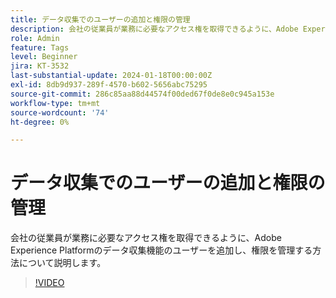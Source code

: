 ```yaml
---
title: データ収集でのユーザーの追加と権限の管理
description: 会社の従業員が業務に必要なアクセス権を取得できるように、Adobe Experience Platformのデータ収集機能のユーザーを追加し、権限を管理する方法について説明します。
role: Admin
feature: Tags
level: Beginner
jira: KT-3532
last-substantial-update: 2024-01-18T00:00:00Z
exl-id: 8db9d937-289f-4570-b602-5656abc75295
source-git-commit: 286c85aa88d44574f00ded67f0de8e0c945a153e
workflow-type: tm+mt
source-wordcount: '74'
ht-degree: 0%

---
```


# データ収集でのユーザーの追加と権限の管理

会社の従業員が業務に必要なアクセス権を取得できるように、Adobe Experience Platformのデータ収集機能のユーザーを追加し、権限を管理する方法について説明します。

>[!VIDEO](https://video.tv.adobe.com/v/28734/?learn=on&enablevpops)
